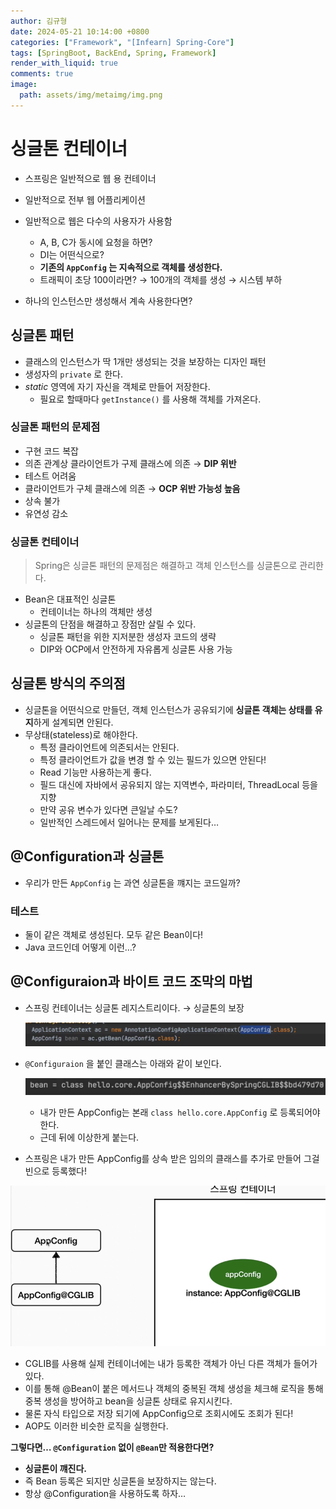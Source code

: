 ```yaml
---
author: 김규형
date: 2024-05-21 10:14:00 +0800
categories: ["Framework", "[Infearn] Spring-Core"]
tags: [SpringBoot, BackEnd, Spring, Framework]
render_with_liquid: true
comments: true
image:
  path: assets/img/metaimg/img.png
---
```

# 싱글톤 컨테이너

- 스프링은 일반적으로 웹 용 컨테이너

- 일반적으로 전부 웹 어플리케이션
- 일반적으로 웹은 다수의 사용자가 사용함
    - A, B, C가 동시에 요청을 하면?
    - DI는 어떤식으로?
    - **기존의 `AppConfig` 는 지속적으로 객체를 생성한다.**
    - 트래픽이 초당 100이라면? → 100개의 객체를 생성 → 시스템 부하
- 하나의 인스턴스만 생성해서 계속 사용한다면?

## 싱글톤 패턴

- 클래스의 인스턴스가 딱 1개만 생성되는 것을 보장하는 디자인 패턴
- 생성자의 `private` 로 한다.
- *static* 영역에 자기 자신을 객체로 만들어 저장한다.
    - 필요로 할때마다 `getInstance()` 를 사용해 객체를 가져온다.

### 싱글톤 패턴의 문제점

- 구현 코드 복잡
- 의존 관계상 클라이언트가 구제 클래스에 의존 → **DIP 위반**
- 테스트 어려움
- 클라이언트가 구체 클래스에 의존 → **OCP 위반 가능성 높음**
- 상속 불가
- 유연성 감소

### 싱글톤 컨테이너

> Spring은 싱글톤 패턴의 문제점은 해결하고 객체 인스턴스를 싱글톤으로 관리한다.
> 
- Bean은 대표적인 싱글톤
    - 컨테이너는 하나의 객체만 생성
- 싱글톤의 단점을 해결하고 장점만 살릴 수 있다.
    - 싱글톤 패턴을 위한 지저분한 생성자 코드의 생략
    - DIP와 OCP에서 안전하게 자유롭게 싱글톤 사용 가능

## 싱글톤 방식의 주의점

- 싱글톤을 어떤식으로 만들던, 객체 인스턴스가 공유되기에 **싱글톤 객체는 상태를 유지**하게 설계되면 안된다.
- 무상태(stateless)로 해야한다.
    - 특정 클라이언트에 의존되서는 안된다.
    - 특정 클라이언트가 값을 변경 할 수 있는 필드가 있으면 안된다!
    - Read 기능만 사용하는게 좋다.
    - 필드 대신에 자바에서 공유되지 않는 지역변수, 파라미터, ThreadLocal 등을 지향
    - 만약 공유 변수가 있다면 큰일날 수도?
    - 일반적인 스레드에서 일어나는 문제를 보게된다…

## @Configuration과 싱글톤

- 우리가 만든 `AppConfig` 는 과연 싱글톤을 꺠지는 코드일까?


### 테스트

- 둘이 같은 객체로 생성된다.  모두 같은 Bean이다!
- Java 코드인데 어떻게 이런…?

## @Configuraion과 바이트 코드 조막의 마법

- 스프링 컨테이너는 싱글톤 레지스트리이다. → 싱글톤의 보장
    
    ![스크린샷 2024-04-25 오후 8.23.18.png](https://github.com/unggu0704/learninghub/blob/backup/spring/infrean/img/singleton1/img1.png)
    
- `@Configuraion` 을 붙인 클래스는 아래와 같이 보인다.
    
    ![스크린샷 2024-04-25 오후 8.24.43.png](https://github.com/unggu0704/learninghub/blob/backup/spring/infrean/img/singleton1/img2.png)
    
    - 내가 만든 AppConfig는 본래 `class hello.core.AppConfig` 로 등록되어야한다.
    - 근데 뒤에 이상한게 붙는다.
- 스프링은 내가 만든 AppConfig를 상속 받은 임의의 클래스를 추가로 만들어 그걸 빈으로 등록했다!

![스크린샷 2024-04-25 오후 8.26.57.png](https://github.com/unggu0704/learninghub/blob/backup/spring/infrean/img/singleton1/img3.png)

- CGLIB를 사용해 실제 컨테이너에는 내가 등록한 객체가 아닌 다른 객체가 들어가 있다.
- 이를 통해 @Bean이 붙은 메서드나 객체의 중복된 객체 생성을 체크해 로직을 통해 중복 생성을 방어하고 bean을 싱글톤 상태로 유지시킨다.
- 물론 자식 타입으로 저장 되기에 AppConfig으로 조회시에도 조회가 된다!
- AOP도 이러한 비슷한 로직을 실행한다.

**그렇다면… `@Configuration` 없이 `@Bean`만 적용한다면?**

- **싱글톤이 꺠진다.**
- 즉 Bean 등록은 되지만 싱글톤을 보장하지는 않는다.
- 항상 @Configuration을 사용하도록 하자…
